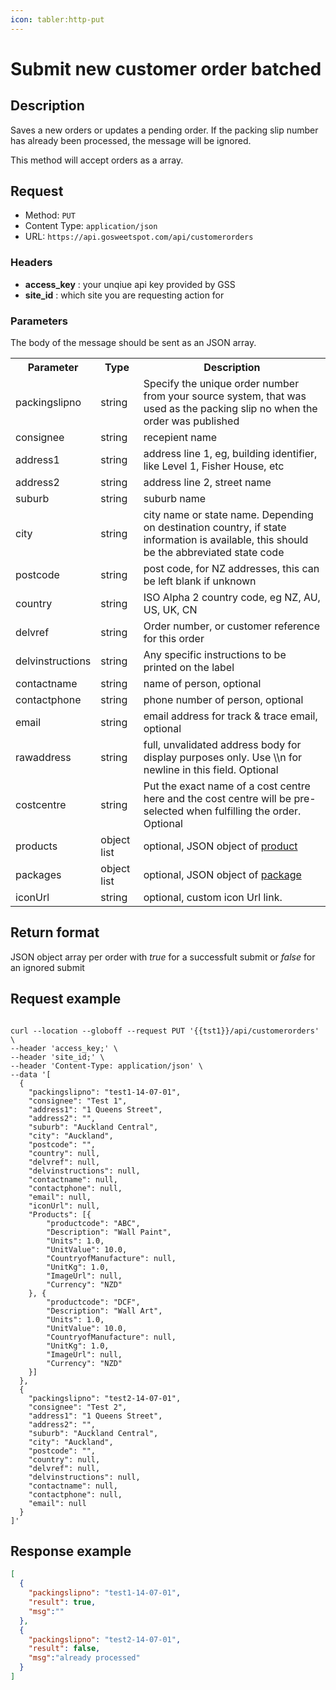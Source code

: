 ```yaml
---
icon: tabler:http-put
---
```


# Submit new customer order batched

## Description

Saves a new orders or updates a pending order. If the packing slip number has already been processed, the message will be ignored.

This method will accept orders as a array.

## Request

-   Method: `PUT`
-   Content Type: `application/json`
-   URL: `https://api.gosweetspot.com/api/customerorders`

### Headers

- **access_key** : your unqiue api key provided by GSS
- **site_id** : which site you are requesting action for

### Parameters

The body of the message should be sent as an JSON array.

<table><tbody><tr><th>Parameter</th><th>Type</th><th>Description</th></tr><tr><td><div>packingslipno</div><div contenteditable="false"><div><div><div></div></div></div><div></div></div></td><td><div>string</div><div contenteditable="false"><div><div><div></div></div></div><div></div></div></td><td><div>Specify the unique order number from your source system, that was used as the packing slip no when the order was published</div><div contenteditable="false"><div><div><div></div></div></div><div></div></div></td></tr><tr><td><div>consignee</div><div contenteditable="false"><div><div><div></div></div></div><div></div></div></td><td><div>string</div><div contenteditable="false"><div><div><div></div></div></div><div></div></div></td><td><div>recepient name</div><div contenteditable="false"><div><div><div></div></div></div><div></div></div></td></tr><tr><td><div>address1</div><div contenteditable="false"><div><div><div></div></div></div><div></div></div></td><td><div>string</div><div contenteditable="false"><div><div><div></div></div></div><div></div></div></td><td><div>address line 1, eg, building identifier, like Level 1, Fisher House, etc</div><div contenteditable="false"><div><div><div></div></div></div><div></div></div></td></tr><tr><td><div>address2</div><div contenteditable="false"><div><div><div></div></div></div><div></div></div></td><td><div>string</div><div contenteditable="false"><div><div><div></div></div></div><div></div></div></td><td><div>address line 2, street name</div><div contenteditable="false"><div><div><div></div></div></div><div></div></div></td></tr><tr><td><div>suburb</div><div contenteditable="false"><div><div><div></div></div></div><div></div></div></td><td><div>string</div><div contenteditable="false"><div><div><div></div></div></div><div></div></div></td><td><div>suburb name</div><div contenteditable="false"><div><div><div></div></div></div><div></div></div></td></tr><tr><td><div>city</div><div contenteditable="false"><div><div><div></div></div></div><div></div></div></td><td><div>string</div><div contenteditable="false"><div><div><div></div></div></div><div></div></div></td><td><div>city name or state name. Depending on destination country, if state information is available, this should be the abbreviated state code</div><div contenteditable="false"><div><div><div></div></div></div><div></div></div></td></tr><tr><td><div>postcode</div><div contenteditable="false"><div><div><div></div></div></div><div></div></div></td><td><div>string</div><div contenteditable="false"><div><div><div></div></div></div><div></div></div></td><td><div>post code, for NZ addresses, this can be left blank if unknown</div><div contenteditable="false"><div><div><div></div></div></div><div></div></div></td></tr><tr><td><div>country</div><div contenteditable="false"><div><div><div></div></div></div><div></div></div></td><td><div>string</div><div contenteditable="false"><div><div><div></div></div></div><div></div></div></td><td><div>ISO Alpha 2 country code, eg NZ, AU, US, UK, CN</div><div contenteditable="false"><div><div><div></div></div></div><div></div></div></td></tr><tr><td><div>delvref</div><div contenteditable="false"><div><div><div></div></div></div><div></div></div></td><td><div>string</div><div contenteditable="false"><div><div><div></div></div></div><div></div></div></td><td><div>Order number, or customer reference for this order</div><div contenteditable="false"><div><div><div></div></div></div><div></div></div></td></tr><tr><td><div>delvinstructions</div><div contenteditable="false"><div><div><div></div></div></div><div></div></div></td><td><div>string</div><div contenteditable="false"><div><div><div></div></div></div><div></div></div></td><td><div>Any specific instructions to be printed on the label</div><div contenteditable="false"><div><div><div></div></div></div><div></div></div></td></tr><tr><td><div>contactname</div><div contenteditable="false"><div><div><div></div></div></div><div></div></div></td><td><div>string</div><div contenteditable="false"><div><div><div></div></div></div><div></div></div></td><td><div>name of person, optional</div><div contenteditable="false"><div><div><div></div></div></div><div></div></div></td></tr><tr><td><div>contactphone</div><div contenteditable="false"><div><div><div></div></div></div><div></div></div></td><td><div>string</div><div contenteditable="false"><div><div><div></div></div></div><div></div></div></td><td><div>phone number of person, optional</div><div contenteditable="false"><div><div><div></div></div></div><div></div></div></td></tr><tr><td><div>email</div><div contenteditable="false"><div><div><div></div></div></div><div></div></div></td><td><div>string</div><div contenteditable="false"><div><div><div></div></div></div><div></div></div></td><td><div>email address for track &amp; trace email, optional</div><div contenteditable="false"><div><div><div></div></div></div><div></div></div></td></tr><tr><td><div>rawaddress</div><div contenteditable="false"><div><div><div></div></div></div><div></div></div></td><td><div>string</div><div contenteditable="false"><div><div><div></div></div></div><div></div></div></td><td><div>full, unvalidated address body for display purposes only. Use \\n for newline in this field. Optional</div><div contenteditable="false"><div><div><div></div></div></div><div></div></div></td></tr><tr><td><div>costcentre</div><div contenteditable="false"><div><div><div></div></div></div><div></div></div></td><td><div>string</div><div contenteditable="false"><div><div><div></div></div></div><div></div></div></td><td><div>Put the exact name of a cost centre here and the cost centre will be pre-selected when fulfilling the order. Optional</div><div contenteditable="false"><div><div><div></div></div></div><div></div></div></td></tr><tr><td><div>products</div><div contenteditable="false"><div><div><div></div></div></div><div></div></div></td><td><div>object list</div><div contenteditable="false"><div><div><div></div></div></div><div></div></div></td><td><div>optional, JSON object of <a href="/docs/models/Product-Model" target="_self">product</a></div><div contenteditable="false"><div><div><div></div></div></div><div></div></div></td></tr><tr><td><div>packages</div><div contenteditable="false"><div><div><div></div></div></div><div></div></div></td><td><div>object list</div><div contenteditable="false"><div><div><div></div></div></div><div></div></div></td><td><div>optional, JSON object of <a href="/docs/models/Customer-Order-Package-Model" target="_self" >package</a></div><div contenteditable="false"><div><div><div></div></div></div><div></div></div></td></tr><tr><td><div>iconUrl</div><div contenteditable="false"><div><div><div></div></div></div><div></div></div></td><td><div>string</div><div contenteditable="false"><div><div><div></div></div></div><div></div></div></td><td><div>optional, custom icon Url link.</div><div contenteditable="false"><div><div><div></div></div></div><div></div></div></td></tr></tbody></table>

## Return format

JSON object array per order with _true_ for a successfult submit or _false_ for an ignored submit


## Request example

```Curl

curl --location --globoff --request PUT '{{tst1}}/api/customerorders' \
--header 'access_key;' \
--header 'site_id;' \
--header 'Content-Type: application/json' \
--data '[
  {
    "packingslipno": "test1-14-07-01",
    "consignee": "Test 1",
    "address1": "1 Queens Street",
    "address2": "",
    "suburb": "Auckland Central",
    "city": "Auckland",
    "postcode": "",
    "country": null,
    "delvref": null,
    "delvinstructions": null,
    "contactname": null,
    "contactphone": null,
    "email": null,
    "iconUrl": null,
    "Products": [{
        "productcode": "ABC",
        "Description": "Wall Paint",
        "Units": 1.0,
        "UnitValue": 10.0,
        "CountryofManufacture": null,
        "UnitKg": 1.0,
        "ImageUrl": null,
        "Currency": "NZD"
    }, {
        "productcode": "DCF",
        "Description": "Wall Art",
        "Units": 1.0,
        "UnitValue": 10.0,
        "CountryofManufacture": null,
        "UnitKg": 1.0,
        "ImageUrl": null,
        "Currency": "NZD"
    }]
  },
  {
    "packingslipno": "test2-14-07-01",
    "consignee": "Test 2",
    "address1": "1 Queens Street",
    "address2": "",
    "suburb": "Auckland Central",
    "city": "Auckland",
    "postcode": "",
    "country": null,
    "delvref": null,
    "delvinstructions": null,
    "contactname": null,
    "contactphone": null,
    "email": null
  }
]'

```

## Response example

```Json
[
  {
    "packingslipno": "test1-14-07-01",
    "result": true,
    "msg":""
  },
  {
    "packingslipno": "test2-14-07-01",
    "result": false,
    "msg":"already processed"
  }
]
```
